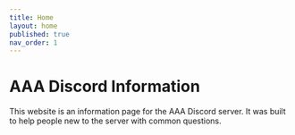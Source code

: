 ```yaml
---
title: Home
layout: home
published: true
nav_order: 1
---
```

# AAA Discord Information
This website is an information page for the AAA Discord server. It was built to help people new to the server with common questions.
